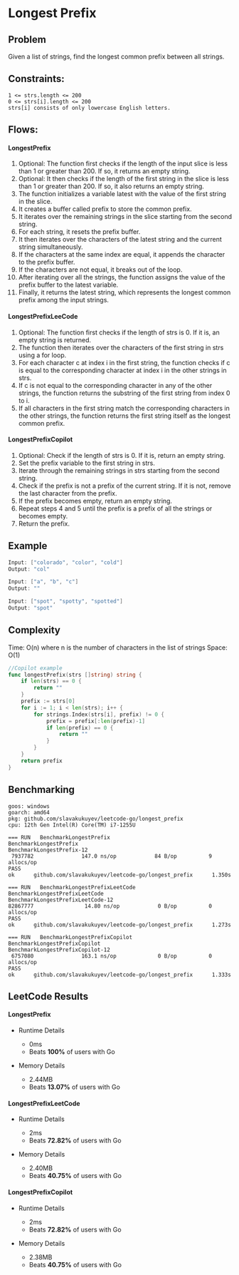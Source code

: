 # Longest Prefix
## Problem
Given a list of strings, find the longest common prefix between all strings.

## Constraints:
```
1 <= strs.length <= 200
0 <= strs[i].length <= 200
strs[i] consists of only lowercase English letters.
```


## Flows:
#### LongestPrefix
1. Optional: The function first checks if the length of the input slice is less than 1 or greater than 200. If so, it returns an empty string.
2. Optional: It then checks if the length of the first string in the slice is less than 1 or greater than 200. If so, it also returns an empty string.
3. The function initializes a variable latest with the value of the first string in the slice.
4. It creates a buffer called prefix to store the common prefix.
5. It iterates over the remaining strings in the slice starting from the second string.
6. For each string, it resets the prefix buffer.
7. It then iterates over the characters of the latest string and the current string simultaneously.
8. If the characters at the same index are equal, it appends the character to the prefix buffer.
9. If the characters are not equal, it breaks out of the loop.
10. After iterating over all the strings, the function assigns the value of the prefix buffer to the latest variable.
11. Finally, it returns the latest string, which represents the longest common prefix among the input strings.

#### LongestPrefixLeeCode
1. Optional: The function first checks if the length of strs is 0. If it is, an empty string is returned.
2. The function then iterates over the characters of the first string in strs using a for loop.
3. For each character c at index i in the first string, the function checks if c is equal to the corresponding character at index i in the other strings in strs.
4. If c is not equal to the corresponding character in any of the other strings, the function returns the substring of the first string from index 0 to i.
5. If all characters in the first string match the corresponding characters in the other strings, the function returns the first string itself as the longest common prefix.

#### LongestPrefixCopilot
1. Optional: Check if the length of strs is 0. If it is, return an empty string.
2. Set the prefix variable to the first string in strs.
3. Iterate through the remaining strings in strs starting from the second string.
4. Check if the prefix is not a prefix of the current string. If it is not, remove the last character from the prefix.
5. If the prefix becomes empty, return an empty string.
6. Repeat steps 4 and 5 until the prefix is a prefix of all the strings or becomes empty.
7. Return the prefix.


## Example
```go 
Input: ["colorado", "color", "cold"]
Output: "col"
```

```go
Input: ["a", "b", "c"]
Output: ""
```

```go
Input: ["spot", "spotty", "spotted"]
Output: "spot"
```

## Complexity
Time: O(n) where n is the number of characters in the list of strings
Space: O(1)
```go
//Copilot example
func longestPrefix(strs []string) string {
	if len(strs) == 0 {
		return ""
	}
	prefix := strs[0]
	for i := 1; i < len(strs); i++ {
		for strings.Index(strs[i], prefix) != 0 {
			prefix = prefix[:len(prefix)-1]
			if len(prefix) == 0 {
				return ""
			}
		}
	}
	return prefix
}
```

## Benchmarking
```shell
goos: windows
goarch: amd64
pkg: github.com/slavakukuyev/leetcode-go/longest_prefix
cpu: 12th Gen Intel(R) Core(TM) i7-1255U

=== RUN   BenchmarkLongestPrefix
BenchmarkLongestPrefix
BenchmarkLongestPrefix-12
 7937782               147.0 ns/op            84 B/op          9 allocs/op
PASS
ok      github.com/slavakukuyev/leetcode-go/longest_prefix      1.350s

=== RUN   BenchmarkLongestPrefixLeetCode
BenchmarkLongestPrefixLeetCode
BenchmarkLongestPrefixLeetCode-12
82867777                14.80 ns/op            0 B/op          0 allocs/op
PASS
ok      github.com/slavakukuyev/leetcode-go/longest_prefix      1.273s

=== RUN   BenchmarkLongestPrefixCopilot
BenchmarkLongestPrefixCopilot
BenchmarkLongestPrefixCopilot-12
 6757080               163.1 ns/op             0 B/op          0 allocs/op
PASS
ok      github.com/slavakukuyev/leetcode-go/longest_prefix      1.333s
```


## LeetCode Results

#### LongestPrefix
* Runtime Details
	- 0ms
	- Beats **100%** of users with Go

* Memory Details
	- 2.44MB
	- Beats **13.07%** of users with Go


#### LongestPrefixLeetCode
* Runtime Details
	- 2ms
	- Beats **72.82%** of users with Go

* Memory Details
	- 2.40MB
	- Beats **40.75%** of users with Go


#### LongestPrefixCopilot
* Runtime Details
	- 2ms
	- Beats **72.82%** of users with Go

* Memory Details
	- 2.38MB
	- Beats **40.75%** of users with Go